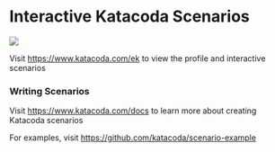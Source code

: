 # Interactive Katacoda Scenarios

[![](http://shields.katacoda.com/katacoda/ek/count.svg)](https://www.katacoda.com/ek "Get your profile on Katacoda.com")

Visit https://www.katacoda.com/ek to view the profile and interactive scenarios

### Writing Scenarios
Visit https://www.katacoda.com/docs to learn more about creating Katacoda scenarios

For examples, visit https://github.com/katacoda/scenario-example
